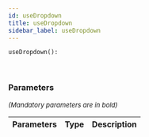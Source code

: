 ```yaml
---
id: useDropdown
title: useDropdown
sidebar_label: useDropdown
---
```


```tsx
useDropdown(): 
```
<br/>



### Parameters

<font size="2"><i>(Mandatory parameters are in bold)</i></font>

| Parameters | Type | Description |
| --------- | ---- | ----------- |
